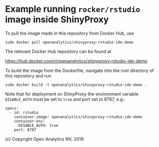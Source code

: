 # Example running `rocker/rstudio` image inside ShinyProxy 

To pull the image made in this repository from Docker Hub, use

```
sudo docker pull openanalytics/shinyproxy-rstudio-ide-demo
```

The relevant Docker Hub repository can be found at

https://hub.docker.com/r/openanalytics/shinyproxy-rstudio-ide-demo

To build the image from the Dockerfile, navigate into the root directory of this repository and run

```
sudo docker build -t openanalytics/shinyproxy-rstudio-ide-demo .
```

Note that for deployment on ShinyProxy the environment variable `DISABLE_AUTH` must be set to `true` and port set to 8787, e.g.:

```
specs:
  - id: rstudio
    container-image: openanalytics/shinyproxy-rstudio-ide-demo
    container-env:
      DISABLE_AUTH: true
    port: 8787
```

(c) Copyright Open Analytics NV, 2019.